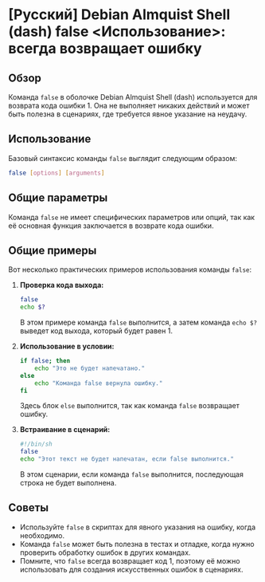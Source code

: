 # [Русский] Debian Almquist Shell (dash) false <Использование>: всегда возвращает ошибку

## Обзор
Команда `false` в оболочке Debian Almquist Shell (dash) используется для возврата кода ошибки 1. Она не выполняет никаких действий и может быть полезна в сценариях, где требуется явное указание на неудачу.

## Использование
Базовый синтаксис команды `false` выглядит следующим образом:

```sh
false [options] [arguments]
```

## Общие параметры
Команда `false` не имеет специфических параметров или опций, так как её основная функция заключается в возврате кода ошибки.

## Общие примеры
Вот несколько практических примеров использования команды `false`:

1. **Проверка кода выхода:**
   ```sh
   false
   echo $?
   ```
   В этом примере команда `false` выполнится, а затем команда `echo $?` выведет код выхода, который будет равен 1.

2. **Использование в условии:**
   ```sh
   if false; then
       echo "Это не будет напечатано."
   else
       echo "Команда false вернула ошибку."
   fi
   ```
   Здесь блок `else` выполнится, так как команда `false` возвращает ошибку.

3. **Встраивание в сценарий:**
   ```sh
   #!/bin/sh
   false
   echo "Этот текст не будет напечатан, если false выполнится."
   ```
   В этом сценарии, если команда `false` выполнится, последующая строка не будет выполнена.

## Советы
- Используйте `false` в скриптах для явного указания на ошибку, когда необходимо.
- Команда `false` может быть полезна в тестах и отладке, когда нужно проверить обработку ошибок в других командах.
- Помните, что `false` всегда возвращает код 1, поэтому её можно использовать для создания искусственных ошибок в сценариях.